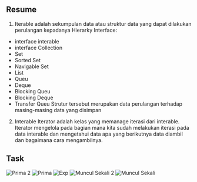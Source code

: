 ## Resume
1. Iterable adalah sekumpulan data atau struktur data yang dapat dilakukan perulangan kepadanya 
Hierarky Interface:
- interface interable 
- interface Collection
- Set
- Sorted Set
- Navigable Set
- List
- Queu
- Deque
- Blocking Queu
- Blocking Deque
- Transfer Queu
Strutur tersebut merupakan data perulangan terhadap masing-masing data yang disimpan
2. Interable Iterator adalah kelas yang memanage iterasi dari interable. Iterator mengelola pada bagian mana kita sudah melakukan iterasi pada data interable dan mengetahui data apa yang berikutnya data diambil dan bagaimana cara mengambilnya.
## Task
![Prima 2](https://user-images.githubusercontent.com/99981322/159163446-5a3cb24b-ec78-42db-946f-907bb9dd8ee1.png)
![Prima](https://user-images.githubusercontent.com/99981322/159163448-4930e02c-b286-4a12-a879-adc72d5170f8.png)
![Exp](https://user-images.githubusercontent.com/99981322/159163459-b5e5f4c3-4944-4833-b070-008557235868.png)
![Muncul Sekali 2](https://user-images.githubusercontent.com/99981322/159163490-d9861d75-ab45-4db5-88af-a5464548c5c6.png)
![Muncul Sekali](https://user-images.githubusercontent.com/99981322/159163497-012415eb-94a5-4155-8862-85e787734325.png)
